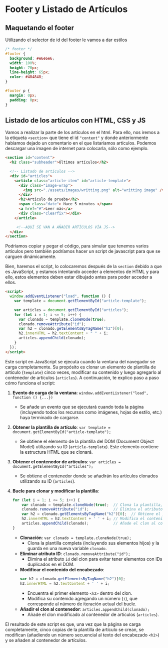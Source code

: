 # Footer y Listado de Artículos

## Maquetando el footer

Utilizando el selector de id del footer le vamos a dar estilos

```css
/* footer */
#footer {
  background: #e6e6e6;
  width: 100%;
  height: 70px;
  line-height: 65px;
  color: #484848;
}

#footer p {
  margin: 0px;
  padding: 0px;
}
```

## Listado de los artículos con HTML, CSS y JS

Vamos a realizar la parte de los artículos en el html.
Para ello, nos iremos a la etiqueta `<section>` que tiene el id `"content"` y donde anteriormente habíamos dejado un comentario en el que listaríamos artículos.
Podemos descargar una imagen de internet para colocarla, sólo como ejemplo.

```html
<section id="content">
  <h2 class="subheader">Últimos artículos</h2>

  <!-- Listado de artículos -->
  <div id="articles">
    <article class="article-item" id="article-template">
      <div class="image-wrap">
        <img src="./assets/images/writting.png" alt="writting image" />
      </div>
      <h2>Artículo de prueba</h2>
      <span class="date"> Hace 5 minutos </span>
      <a href="#">Leer más</a>
      <div class="clearfix"></div>
    </article>

     <!--AQUÍ SE VAN A AÑADIR ARTÍCULOS VÍA JS-->
  </div>
</section>
```

Podríamos copiar y pegar el código, para simular que tenemos varios artículos pero también podríamos hacer un script de javascript para que se carguen dinámicamente.

Bien, haremos el script, lo colocaremos después de la `section` debido a que es JavaScript, y estamos intentando acceder a elementos de HTML y para ello, estos elementos deben estar dibujado antes para poder acceder a ellos.

```html
<script>
  window.addEventListener("load", function () {
    var template = document.getElementById("article-template");

    var articles = document.getElementById("articles");
    for (let i = 1; i <= 5; i++) {
      var clonado = template.cloneNode(true);
      clonado.removeAttribute("id");
      var h2 = clonado.getElementsByTagName("h2")[0];
      h2.innerHTML = h2.textContent + " " + i;
      articles.appendChild(clonado);
    }
  });
</script>
```
Este script en JavaScript se ejecuta cuando la ventana del navegador se carga completamente. Su propósito es clonar un elemento de plantilla de artículo (`template`) cinco veces, modificar su contenido y luego agregarlo al contenedor de artículos (`articles`). A continuación, te explico paso a paso cómo funciona el script:

1. **Evento de carga de la ventana**: `window.addEventListener("load", function () {...})`
   - Se añade un evento que se ejecutará cuando toda la página (incluyendo todos los recursos como imágenes, hojas de estilo, etc.) haya terminado de cargarse.

2. **Obtener la plantilla de artículo**: `var template = document.getElementById("article-template");`
   - Se obtiene el elemento de la plantilla del DOM (Document Object Model) utilizando su ID (`article-template`). Este elemento contiene la estructura HTML que se clonará.

3. **Obtener el contenedor de artículos**: `var articles = document.getElementById("articles");`
   - Se obtiene el contenedor donde se añadirán los artículos clonados utilizando su ID (`articles`).

4. **Bucle para clonar y modificar la plantilla**:
   ```javascript
   for (let i = 1; i <= 5; i++) {
       var clonado = template.cloneNode(true);  // Clona la plantilla, incluyendo sus elementos hijos
       clonado.removeAttribute("id");           // Elimina el atributo ID para evitar duplicados en el DOM
       var h2 = clonado.getElementsByTagName("h2")[0];  // Obtiene el primer elemento <h2> dentro del clon
       h2.innerHTML = h2.textContent + ' ' + i; // Modifica el contenido del <h2> añadiendo un número
       articles.appendChild(clonado);           // Añade el clon al contenedor de artículos
   }
   ```
   - **Clonación**: `var clonado = template.cloneNode(true);`
     - Clona la plantilla completa (incluyendo sus elementos hijos) y la guarda en una nueva variable `clonado`.
   - **Eliminar atributo ID**: `clonado.removeAttribute("id");`
     - Elimina el atributo `id` del clon para evitar tener elementos con IDs duplicados en el DOM.
   - **Modificar el contenido del encabezado**:
     ```javascript
     var h2 = clonado.getElementsByTagName("h2")[0];
     h2.innerHTML = h2.textContent + ' ' + i;
     ```
     - Encuentra el primer elemento `<h2>` dentro del clon.
     - Modifica su contenido agregando un número (`i`), que corresponde al número de iteración actual del bucle.
   - **Añadir el clon al contenedor**: `articles.appendChild(clonado);`
     - Añade el clon modificado al contenedor de artículos (`articles`).

El resultado de este script es que, una vez que la página se carga completamente, cinco copias de la plantilla de artículo se crean, se modifican (añadiendo un número secuencial al texto del encabezado `<h2>`) y se añaden al contenedor de artículos.